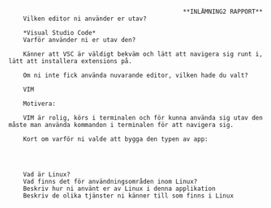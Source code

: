                                                     **INLÄMNING2 RAPPORT**
        Vilken editor ni använder er utav?
        
        *Visual Studio Code*
        Varför använder ni er utav den?

        Känner att VSC är väldigt bekväm och lätt att navigera sig runt i, lätt att installera extensions på.

        Om ni inte fick använda nuvarande editor, vilken hade du valt?

        VIM

        Motivera:

        VIM är rolig, körs i terminalen och för kunna använda sig utav den måste man använda kommandon i terminalen för att navigera sig.

        Kort om varför ni valde att bygga den typen av app:




        Vad är Linux?
        Vad finns det för användningsområden inom Linux?
        Beskriv hur ni använt er av Linux i denna applikation
        Beskriv de olika tjänster ni känner till som finns i Linux
